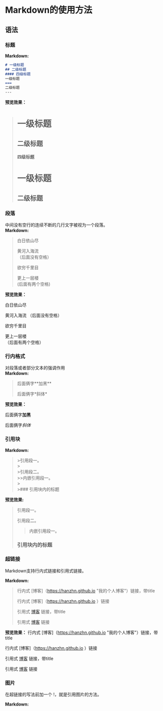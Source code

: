 # Markdown的使用方法
## 语法
### 标题
**Markdown:**
```markdown
# 一级标题
## 二级标题
#### 四级标题
一级标题
===
二级标题
---
```
**预览效果：**
> # 一级标题
> ## 二级标题
> #### 四级标题
> 一级标题
> ===
> 二级标题
> ---

### 段落
中间没有空行的连续不断的几行文字被视为一个段落。  
**Markdown:**
>白日依山尽
>
>黄河入海流  
>（后面没有空格）
>
>欲穷千里目
>
>更上一层楼  
>(后面有两个空格)

**预览效果：**

白日依山尽

黄河入海流
（后面没有空格）

欲穷千里目

更上一层楼  
（后面有两个空格）

### 行内格式
对段落或者部分文本的强调作用  
**Markdown:**  
>后面俩字\*\*加黑\**
>
>后面俩字\*斜体\*  

**预览效果：**  

后面俩字**加黑**

后面俩字*斜体*  

### 引用块
**Markdown:**

>\>引用段一。  
>\>  
>\>引用段二。  
>\>>内嵌引用段一。  
>\>  
>\>\### 引用块内的标题  

**预览效果:**
>引用段一。  
>
>引用段二。  
>>内嵌引用段一。  
>
>### 引用块内的标题  

### 超链接
Markdown支持行内式链接和引用式链接。

**Markdown:**  
>行内式 [博客]（https://hanzhn.github.io "我的个人博客"）链接，带title  
>
>行内式 [博客]（https://hanzhn.github.io ）链接  
>
>引用式 [博客][1] 链接，带title
>
>引用式 [博客][2] 链接
>
>[1]: https://hanzhn.github.io
>[2]: https://hanzhn.github.io "我的个人博客"

**预览效果：**
行内式 [博客]（https://hanzhn.github.io "我的个人博客"）链接，带title  

行内式 [博客]（https://hanzhn.github.io ）链接  

引用式 [博客][1] 链接，带title

引用式 [博客][2] 链接

[1]: https://hanzhn.github.io
[2]: https://hanzhn.github.io "我的个人博客"

### 图片
在超链接的写法前加一个 !，就是引用图片的方法。

**Markdown:**

>